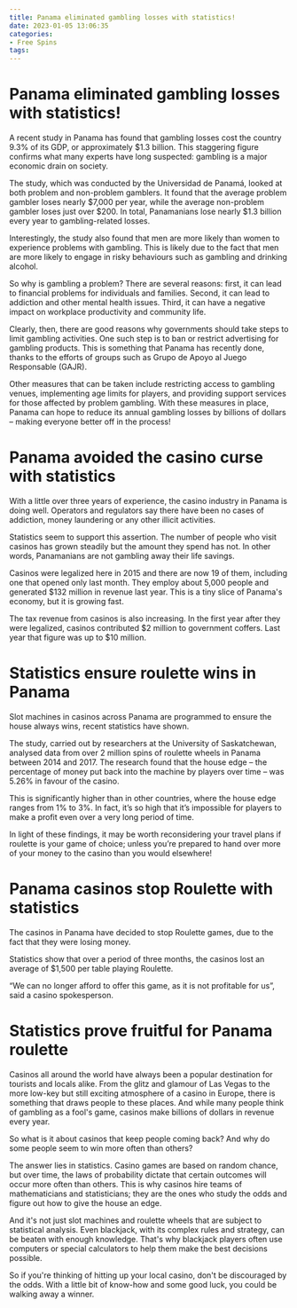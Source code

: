 ```yaml
---
title: Panama eliminated gambling losses with statistics!
date: 2023-01-05 13:06:35
categories:
- Free Spins
tags:
---
```



#  Panama eliminated gambling losses with statistics!

A recent study in Panama has found that gambling losses cost the country 9.3% of its GDP, or approximately $1.3 billion. This staggering figure confirms what many experts have long suspected: gambling is a major economic drain on society.

The study, which was conducted by the Universidad de Panamá, looked at both problem and non-problem gamblers. It found that the average problem gambler loses nearly $7,000 per year, while the average non-problem gambler loses just over $200. In total, Panamanians lose nearly $1.3 billion every year to gambling-related losses.

Interestingly, the study also found that men are more likely than women to experience problems with gambling. This is likely due to the fact that men are more likely to engage in risky behaviours such as gambling and drinking alcohol.

So why is gambling a problem? There are several reasons: first, it can lead to financial problems for individuals and families. Second, it can lead to addiction and other mental health issues. Third, it can have a negative impact on workplace productivity and community life.

Clearly, then, there are good reasons why governments should take steps to limit gambling activities. One such step is to ban or restrict advertising for gambling products. This is something that Panama has recently done, thanks to the efforts of groups such as Grupo de Apoyo al Juego Responsable (GAJR).

Other measures that can be taken include restricting access to gambling venues, implementing age limits for players, and providing support services for those affected by problem gambling. With these measures in place, Panama can hope to reduce its annual gambling losses by billions of dollars – making everyone better off in the process!

#  Panama avoided the casino curse with statistics

With a little over three years of experience, the casino industry in Panama is doing well. Operators and regulators say there have been no cases of addiction, money laundering or any other illicit activities.

Statistics seem to support this assertion. The number of people who visit casinos has grown steadily but the amount they spend has not. In other words, Panamanians are not gambling away their life savings.

Casinos were legalized here in 2015 and there are now 19 of them, including one that opened only last month. They employ about 5,000 people and generated $132 million in revenue last year. This is a tiny slice of Panama's economy, but it is growing fast.

The tax revenue from casinos is also increasing. In the first year after they were legalized, casinos contributed $2 million to government coffers. Last year that figure was up to $10 million.

#  Statistics ensure roulette wins in Panama


Slot machines in casinos across Panama are programmed to ensure the house always wins, recent statistics have shown.

The study, carried out by researchers at the University of Saskatchewan, analysed data from over 2 million spins of roulette wheels in Panama between 2014 and 2017. The research found that the house edge – the percentage of money put back into the machine by players over time – was 5.26% in favour of the casino.

This is significantly higher than in other countries, where the house edge ranges from 1% to 3%. In fact, it’s so high that it’s impossible for players to make a profit even over a very long period of time.

In light of these findings, it may be worth reconsidering your travel plans if roulette is your game of choice; unless you’re prepared to hand over more of your money to the casino than you would elsewhere!

#  Panama casinos stop Roulette with statistics

The casinos in Panama have decided to stop Roulette games, due to the fact that they were losing money.

Statistics show that over a period of three months, the casinos lost an average of $1,500 per table playing Roulette.

“We can no longer afford to offer this game, as it is not profitable for us”, said a casino spokesperson.

#  Statistics prove fruitful for Panama roulette

Casinos all around the world have always been a popular destination for tourists and locals alike. From the glitz and glamour of Las Vegas to the more low-key but still exciting atmosphere of a casino in Europe, there is something that draws people to these places. And while many people think of gambling as a fool's game, casinos make billions of dollars in revenue every year.

So what is it about casinos that keep people coming back? And why do some people seem to win more often than others?

The answer lies in statistics. Casino games are based on random chance, but over time, the laws of probability dictate that certain outcomes will occur more often than others. This is why casinos hire teams of mathematicians and statisticians; they are the ones who study the odds and figure out how to give the house an edge.

And it's not just slot machines and roulette wheels that are subject to statistical analysis. Even blackjack, with its complex rules and strategy, can be beaten with enough knowledge. That's why blackjack players often use computers or special calculators to help them make the best decisions possible.

So if you're thinking of hitting up your local casino, don't be discouraged by the odds. With a little bit of know-how and some good luck, you could be walking away a winner.